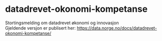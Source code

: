 # datadrevet-okonomi-kompetanse
Stortingsmelding om datadrevet økonomi og innovasjon  
Gjeldende versjon er publisert her: https://data.norge.no/docs/datadrevet-okonomi-kompetanse/
